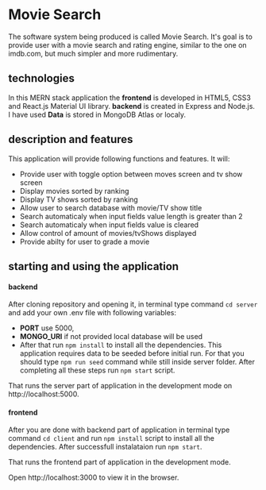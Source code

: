# Movie Search

The software system being produced is called Movie Search. It's goal is to provide user with a movie search and rating engine, similar to the one on imdb.com, but much
simpler and more rudimentary.

## technologies
In this MERN stack application the **frontend** is developed in HTML5, CSS3 and React.js Material UI library. **backend** is created in Express and Node.js. I have used **Data** is stored in MongoDB Atlas or localy.

## description and features
This application will provide following functions and features. It will: 

- Provide user with toggle option between moves screen and tv show screen
- Display movies sorted by ranking
- Display TV shows sorted by ranking
- Allow user to search database with movie/TV show title
- Search automaticaly when input fields value length is greater than 2
- Search automaticaly when input fields value is cleared
- Allow control of amount of movies/tvShows displayed
- Provide abilty for user to grade a movie

## starting and using the application

#### backend

After cloning repository and opening it, in terminal type command `cd server` and add your own .env file with following variables: 
- **PORT** use 5000,  
- **MONGO_URI** if not provided local database will be used 
- After that run `npm install` to install all the dependencies. This application requires data to be seeded before initial run. For that you should type `npm run seed` command while still inside server folder. After completing all these steps run `npm start` script. 

That runs the server part of application in the development mode on http://localhost:5000.

#### frontend

After you are done with backend part of application in terminal type command `cd client` and run `npm install` script to install all the dependencies. After successfull instalataion run `npm start`. 

That runs the frontend part of application in the development mode.

Open http://localhost:3000 to view it in the browser. 




